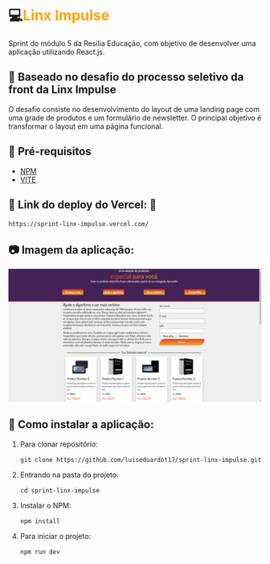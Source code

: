 #  💻<spam style="color: orange">Linx Impulse</spam>

Sprint do módulo 5 da Resilia Educação, com objetivo de desenvolver uma aplicação utilizando React.js.<br>

## 🎯 Baseado no desafio do processo seletivo da front da Linx Impulse
O desafio consiste no desenvolvimento do layout de uma landing page com uma grade de produtos e um formulário de newsletter. O principal objetivo é transformar o layout em uma página funcional. <br>

## 📘 Pré-requisitos

- <a href="https://www.npmjs.com/">NPM</a>
- <a href="https://vitejs.dev/">VITE</a>



## 🚧 Link do deploy do Vercel: 🚧
```
https://sprint-linx-impulse.vercel.com/
```

## 📷 Imagem da aplicação:

<img src="./public/app.png">


## :rocket: Como instalar a aplicação:

1. Para clonar repositório:

    ```
    git clone https://github.com/luiseduardot17/sprint-linx-impulse.git
    ```

2. Entrando na pasta do projeto:

    ```
    cd sprint-linx-impulse
    ```

3. Instalar o NPM:

     ```
     npm install
     ```

4. Para iniciar o projeto:

    ```
    npm run dev
    ```

